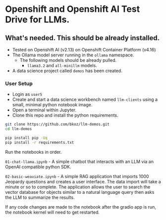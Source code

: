 # Openshift and Openshift AI Test Drive for LLMs. 

## What's needed. This should be already installed.

- Tested on Openshift AI (v2.13) on Openshift Container Platform (v4.16)
- The Ollama model server running in the `ollama` namespace.
  - The following models should be already pulled.
    - `llama3.2` and `all-minillm` models.
- A data science project called `demos` has been created.

### User Setup

- Login as `user5`
- Create and start a data science workbench named `llm-clients` using a small, minimal python 
notebook image.
- Open a terminal within Jupyter.
- Clone this repo and install the python requirements.

```bash
git clone https://github.com/bkoz/llm-demos.git
cd llm-demos
```

```bash
pip install pip -Uq
pip install -r requirements.txt
```

Run the notebooks in order.

`01-chat-llama.ipynb` - A simple chatbot that interacts with an LLM via
an OpenAI compatible python SDK.

`02-basic-weaviate.ipynb` - A simple RAG application that imports 1000 Jeopardy
questions and creates a user interface.
The data import will take a minute or so to complete. The application allows the user
to search the vector database for objects similar to a natural language query then asks the LLM to 
summarize the results. 

If any code changes are made to the notebook after the gradio app is run, the notebook kernel
will need to get restarted.


